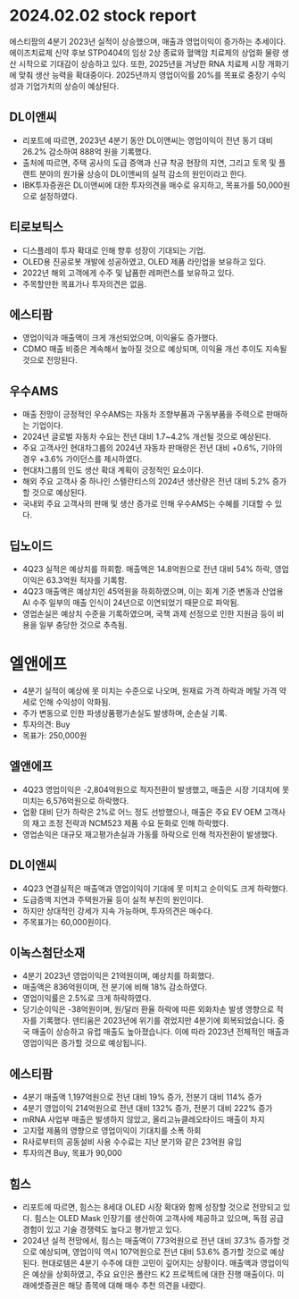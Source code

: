 # 2024.02.02 stock report
에스티팜의 4분기 2023년 실적이 상승했으며, 매출과 영업이익이 증가하는 추세이다. 에이즈치료제 신약 후보 STP0404의 임상 2상 종료와 혈액암 치료제의 상업화 물량 생산 시작으로 기대감이 상승하고 있다. 또한, 2025년을 겨냥한 RNA 치료제 시장 개화기에 맞춰 생산 능력을 확대중이다. 2025년까지 영업이익률 20%를 목표로 중장기 수익성과 기업가치의 상승이 예상된다.
## DL이앤씨
- 리포트에 따르면, 2023년 4분기 동안 DL이앤씨는 영업이익이 전년 동기 대비 26.2% 감소하여 888억 원을 기록했다.
- 출처에 따르면, 주택 공사의 도급 증액과 신규 착공 현장의 지연, 그리고 토목 및 플랜트 분야의 원가율 상승이 DL이앤씨의 실적 감소의 원인이라고 한다.
- IBK투자증권은 DL이앤씨에 대한 투자의견을 매수로 유지하고, 목표가를 50,000원으로 설정하였다.
## 티로보틱스
- 디스플레이 투자 확대로 인해 향후 성장이 기대되는 기업.
- OLED용 진공로봇 개발에 성공하였고, OLED 제품 라인업을 보유하고 있다.
- 2022년 해외 고객에게 수주 및 납품한 레퍼런스를 보유하고 있다.
- 주목할만한 목표가나 투자의견은 없음.
## 에스티팜
- 영업이익과 매출액이 크게 개선되었으며, 이익율도 증가했다.
- CDMO 매출 비중은 계속해서 높아질 것으로 예상되며, 이익율 개선 추이도 지속될 것으로 전망된다.
## 우수AMS
- 매출 전망이 긍정적인 우수AMS는 자동차 조향부품과 구동부품을 주력으로 판매하는 기업이다.
- 2024년 글로벌 자동차 수요는 전년 대비 1.7~4.2% 개선될 것으로 예상된다.
- 주요 고객사인 현대차그룹의 2024년 자동차 판매량은 전년 대비 +0.6%, 기아의 경우 +3.6% 가이던스를 제시하였다.
- 현대차그룹의 인도 생산 확대 계획이 긍정적인 요소이다.
- 해외 주요 고객사 중 하나인 스텔란티스의 2024년 생산량은 전년 대비 5.2% 증가할 것으로 예상된다.
- 국내외 주요 고객사의 판매 및 생산 증가로 인해 우수AMS는 수혜를 기대할 수 있다.
## 딥노이드
- 4Q23 실적은 예상치를 하회함. 매출액은 14.8억원으로 전년 대비 54% 하락, 영업이익은 63.3억원 적자를 기록함.
- 4Q23 매출액은 예상치인 45억원을 하회하였으며, 이는 회계 기준 변동과 산업용 AI 수주 일부의 매출 인식이 24년으로 이연되었기 때문으로 파악됨.
- 영업손실은 예상치 수준을 기록하였으며, 국책 과제 선정으로 인한 지원금 등이 비용을 일부 충당한 것으로 추측됨.
# 엘앤에프
- 4분기 실적이 예상에 못 미치는 수준으로 나오며, 원재료 가격 하락과 메탈 가격 약세로 인해 수익성이 악화됨.
- 주가 변동으로 인한 파생상품평가손실도 발생하며, 순손실 기록.
- 투자의견: Buy
- 목표가: 250,000원
## 엘앤에프
- 4Q23 영업이익은 -2,804억원으로 적자전환이 발생했고, 매출은 시장 기대치에 못미치는 6,576억원으로 하락했다.
- 업황 대비 단가 하락은 2%로 어느 정도 선방했으나, 매출은 주요 EV OEM 고객사의 재고 조정 전략과 NCM523 제품 수요 둔화로 인해 하락했다.
- 영업손익은 대규모 재고평가손실과 가동률 하락으로 인해 적자전환이 발생했다.
## DL이앤씨
- 4Q23 연결실적은 매출액과 영업이익이 기대에 못 미치고 순이익도 크게 하락했다.
- 도급증액 지연과 주택원가율 등이 실적 부진의 원인이다.
- 하지만 상대적인 강세가 지속 가능하며, 투자의견은 매수다.
- 주목표가는 60,000원이다.
## 이녹스첨단소재
- 4분기 2023년 영업이익은 21억원이며, 예상치를 하회했다.
- 매출액은 836억원이며, 전 분기에 비해 18% 감소하였다.
- 영업이익률은 2.5%로 크게 하락하였다.
- 당기순이익은 -38억원이며, 원/달러 환율 하락에 따른 외화차손 발생 영향으로 적자를 기록했다.
덴티움은 2023년에 위기를 겪었지만 4분기에 회복되었습니다. 중국 매출이 상승하고 유럽 매출도 높아졌습니다. 이에 따라 2023년 전체적인 매출과 영업이익은 증가할 것으로 예상됩니다.
## 에스티팜
- 4분기 매출액 1,197억원으로 전년 대비 19% 증가, 전분기 대비 114% 증가
- 4분기 영업이익 214억원으로 전년 대비 132% 증가, 전분기 대비 222% 증가
- mRNA 사업부 매출은 발생하지 않았고, 올리고뉴클레오타이드 매출이 차지
- 고지혈 제품의 영향으로 영업이익이 기대치를 소폭 하회
- R사로부터의 공동설비 사용 수수료는 지난 분기와 같은 23억원 유입
- 투자의견 Buy, 목표가 90,000
## 힘스
- 리포트에 따르면, 힘스는 8세대 OLED 시장 확대와 함께 성장할 것으로 전망되고 있다. 힘스는 OLED Mask 인장기를 생산하여 고객사에 제공하고 있으며, 독점 공급 경험이 있고 기술 경쟁력도 높다고 평가받고 있다. 
- 2024년 실적 전망에서, 힘스는 매출액이 773억원으로 전년 대비 37.3% 증가할 것으로 예상되며, 영업이익 역시 107억원으로 전년 대비 53.6% 증가할 것으로 예상된다.
현대로템은 4분기 수주에 대한 고민이 깊어지는 상황이다. 매출액과 영업이익은 예상을 상회하였고, 주요 요인은 폴란드 K2 프로젝트에 대한 진행 매출이다. 미래에셋증권은 해당 종목에 대해 매수 추천 의견을 내렸다.